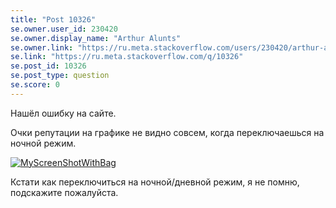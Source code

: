 ```yaml
---
title: "Post 10326"
se.owner.user_id: 230420
se.owner.display_name: "Arthur Alunts"
se.owner.link: "https://ru.meta.stackoverflow.com/users/230420/arthur-alunts"
se.link: "https://ru.meta.stackoverflow.com/q/10326"
se.post_id: 10326
se.post_type: question
se.score: 0
---
```

<p>Нашёл ошибку на сайте. </p>

<p>Очки репутации на графике не видно совсем, когда переключаешься на ночной режим.</p>

<p><a href="https://i.stack.imgur.com/wHk8y.png" rel="nofollow noreferrer"><img src="https://i.stack.imgur.com/wHk8y.png" alt="MyScreenShotWithBag"></a></p>

<p>Кстати как переключиться на ночной/дневной режим, я не помню, подскажите пожалуйста.</p>
